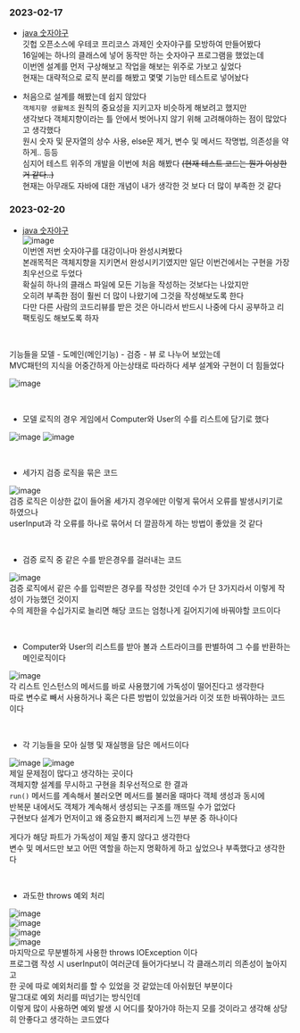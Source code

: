 ### 2023-02-17  
- [java 숫자야구](https://github.com/Naellu/baseballgame-ref)<br>
깃헙 오픈소스에 우테코 프리코스 과제인 숫자야구를 모방하여 만들어봤다<br>
16일에는 하나의 클래스에 넣어 동작만 하는 숫자야구 프로그램을 했었는데  
이번엔 설계를 먼저 구상해보고 작업을 해보는 위주로 가보고 싶었다  
현재는 대략적으로 로직 분리를 해봤고 몇몇 기능만 테스트로 넣어놨다  


- 처음으로 설계를 해봤는데 쉽지 않았다  
`객체지향 생활체조` 원칙의 중요성을 지키고자 비슷하게 해보려고 했지만  
생각보다 객체지향이라는 틀 안에서 벗어나지 않기 위해 고려해야하는 점이 많았다고 생각했다  
원시 숫자 및 문자열의 상수 사용, else문 제거, 변수 및 메서드 작명법, 의존성을 약하게.. 등등  
심지어 테스트 위주의 개발을 이번에 처음 해봤다 ~~(현재 테스트 코드는 뭔가 이상한거 같다..)~~  
현재는 아무래도 자바에 대한 개념이 내가 생각한 것 보다 더 많이 부족한 것 같다


### 2023-02-20
- [java 숫자야구](https://github.com/Naellu/baseballgame-ref)<br>
![image](https://user-images.githubusercontent.com/119831581/220084887-43c4ebf2-aebf-4e90-9dbe-aa27cd14be24.png)<br> 
이번엔 저번 숫자야구를 대강이나마 완성시켜봤다  
본래목적은 객체지향을 지키면서 완성시키기였지만 일단 이번건에서는 구현을 가장 최우선으로 두었다  
확실히 하나의 클래스 파일에 모든 기능을 작성하는 것보다는 나았지만  
오히려 부족한 점이 훨씬 더 많이 나왔기에 그것을 작성해보도록 한다  
다만 다른 사람의 코드리뷰를 받은 것은 아니라서 반드시 나중에 다시 공부하고 리팩토링도 해보도록 하자  
<br>

기능들을 모델 - 도메인(메인기능) - 검증 - 뷰 로 나누어 보았는데  
MVC패턴의 지식을 어중간하게 아는상태로 따라하다 세부 설계와 구현이 더 힘들었다  

![image](https://user-images.githubusercontent.com/119831581/220086660-731e86d1-20d8-4354-a33c-c79b47c2539a.png)<br> 

<br>

- 모델 로직의 경우 게임에서 Computer와 User의 수를 리스트에 담기로 했다  

![image](https://user-images.githubusercontent.com/119831581/220087487-d331db41-ed73-4e0a-8abd-94069c9cc805.png)
![image](https://user-images.githubusercontent.com/119831581/220087525-3f447c67-43ac-46f7-aa6b-b0fba1b46a6e.png)<br>

<br>

- 세가지 검증 로직을 묶은 코드

![image](https://user-images.githubusercontent.com/119831581/220088843-3e0ffa6e-1b8b-4f91-b64c-691e15b6407c.png)<br>
검증 로직은 이상한 값이 들어올 세가지 경우에만 이렇게 묶어서 오류를 발생시키기로 하였으나  
userInput과 각 오류를 하나로 묶어서 더 깔끔하게 하는 방법이 좋았을 것 같다  

<br>

- 검증 로직 중 같은 수를 받은경우를 걸러내는 코드

![image](https://user-images.githubusercontent.com/119831581/220090019-5e463a1e-4219-400d-b5a8-409e10bb8c01.png)<br>
검증 로직에서 같은 수를 입력받은 경우를 작성한 것인데 수가 단 3가지라서 이렇게 작성이 가능했던 것이지  
수의 제한을 수십가지로 늘리면 해당 코드는 엄청나게 길어지기에 바꿔야할 코드이다  

<br>

- Computer와 User의 리스트를 받아 볼과 스트라이크를 판별하여 그 수를 반환하는 메인로직이다  

![image](https://user-images.githubusercontent.com/119831581/220090565-e5ba8e93-5e9e-4597-ac0c-280867fe5cc7.png)<br>
각 리스트 인스턴스의 메서드를 바로 사용했기에 가독성이 떨어진다고 생각한다  
따로 변수로 빼서 사용하거나 혹은 다른 방법이 있었을거라 이것 또한 바꿔야하는 코드이다  

<br>

- 각 기능들을 모아 실행 및 재실행을 담은 메서드이다

![image](https://user-images.githubusercontent.com/119831581/220091265-7d6354b5-0279-43f4-a567-120941529aa8.png)
![image](https://user-images.githubusercontent.com/119831581/220091349-9c68c1bb-626e-49b6-8492-d17276da6706.png)<br>
제일 문제점이 많다고 생각하는 곳이다  
객체지향 설계를 무시하고 구현을 최우선적으로 한 결과  
`run()` 메서드를 계속해서 불러오면 메서드를 불러올 때마다 객체 생성과 동시에  
반복문 내에서도 객체가 계속해서 생성되는 구조를 깨뜨릴 수가 없었다  
구현보다 설계가 먼저이고 왜 중요한지 뼈저리게 느낀 부분 중 하나이다  

게다가 해당 파트가 가독성이 제일 좋지 않다고 생각한다  
변수 및 메서드만 보고 어떤 역할을 하는지 명확하게 하고 싶었으나 부족했다고 생각한다  

<br>

- 과도한 throws 예외 처리

![image](https://user-images.githubusercontent.com/119831581/220094268-4840121f-9130-40d5-bddc-d67456752173.png)<br>
![image](https://user-images.githubusercontent.com/119831581/220094397-14a74e8c-492b-4eba-8d5e-77152932cd33.png)<br>
![image](https://user-images.githubusercontent.com/119831581/220094430-bed8cec4-4b86-4a91-b9d5-abd3cc238aa9.png)<br>
![image](https://user-images.githubusercontent.com/119831581/220094610-bd7a7514-d1f1-4b4a-a6eb-06f3487e9b5c.png)<br>
마지막으로 무분별하게 사용한 throws IOException 이다  
프로그램 작성 시 userInput이 여러군데 들어가다보니 각 클래스끼리 의존성이 높아지고  
한 곳에 따로 예외처리를 할 수 있었을 것 같았는데 아쉬웠던 부분이다  
말그대로 예외 처리를 떠넘기는 방식인데  
이렇게 많이 사용하면 예외 발생 시 어디를 찾아가야 하는지 모를 것이라고 생각해 상당히 안좋다고 생각하는 코드였다  





